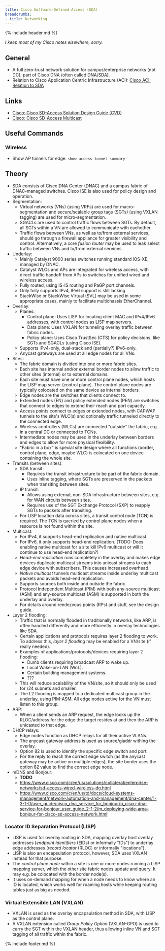 ```yaml
---
title: Cisco Software-Defined Access (SDA)
breadcrumbs:
- title: Networking
---
```

{% include header.md %}

*I keep most of my Cisco notes elsewhere, sorry.*

## General

- A full zero-trust network solution for campus/enterprise networks (not DC), part of Cisco DNA (often called DNA/SDA).
- Relation to Cisco Application Centric Infrastructure (ACI): [Cisco ACI: Relation to SDA](/networking/cisco-aci/#relation-to-sda)

## Links

- [Cisco: Cisco SD-Access Solution Design Guide (CVD)](https://www.cisco.com/c/en/us/td/docs/solutions/CVD/Campus/cisco-sda-design-guide.html)
- [Cisco: Cisco SD-Access Multicast](https://community.cisco.com/t5/networking-knowledge-base/cisco-sd-access-multicast/ta-p/4068110)

## Useful Commands

### Wireless

- Show AP tunnels for edge: `show access-tunnel summary`

## Theory

- SDA consists of Cisco DNA Center (DNAC) and a campus fabric of DNAC-managed switches. Cisco ISE is also used for policy design and operation.
- Segmentation:
    - Virtual networks (VNs) (using VRFs) are used for macro-segmentation and secure/scalable group tags (SGTs) (using VXLAN tagging) are used for micro-segmentation.
    - SGACLs are used to control traffic flows between SGTs. By default, all SGTs within a VN are allowed to communicate with eachother.
    - Traffic flows between VNs, as well as to/from external services, should go through a firewall appliance for greater visibility and control. Alternatively, a core *fusion router* may be used to leak select traffic between VNs and to/from external services.
- Underlay:
    - Mainly Catalyst 9000 series switches running standard IOS-XE, managed by DNAC.
    - Catalyst WLCs and APs are integrated for wireless access, with direct traffic handoff from APs to switches for unified wired and wireless access.
    - Fully routed, using IS-IS routing and PaGP port channels.
    - Only fully supports IPv4, IPv6 support is still lacking.
    - StackWise or StackWise Virtual (SVL) may be used in some appropriate cases, mainly to facilitate multichassis EtherChannel.
- Overlay:
    - Planes:
        - Control plane: Uses LISP for locating client MAC and IPv4/IPv6 addresses, with control nodes as LISP map servers.
        - Data plane: Uses VXLAN for tunneling overlay traffic between fabric nodes.
        - Policy plane: Uses Cisco TrustSec (CTS) for policy decisions, like SGTs and SGACLs (using Cisco ISE).
    - Supports IPv4-only, dual-stack and (partially?) IPv6-only.
    - Anycast gateways are used at all edge nodes for all VNs.
- Sites:
    - The fabric domain is divided into one or more fabric sites.
    - Each site has internal and/or external border nodes to allow traffic to other sites (internal) or to external domains.
    - Each site must have one or more control plane nodes, which hosts the LISP map server (control plane). The control plane nodes are typically colocated on the same device as internal borders.
    - Edge nodes are the switches that clients connect to.
    - Extended nodes (EN) and policy extended nodes (PEN) are switches that connect to edges to extend their reach and port capacity.
    - Access points connect to edges or extended nodes, with CAPWAP tunnels to the site's WLC(s) and optionally traffic tunneled directly to the connected edge.
    - Wireless controllers (WLCs) are connected "outside" the fabric, e.g. in a central DC or connected to TCNs.
    - Intermediate nodes may be used in the underlay between borders and edges to allow for more physical flexibility.
    - "Fabric in a box" is special site design where all functions (border, control plane, edge, maybe WLC) is colocated on one device containing the whole site.
- Transits (between sites):
    - SDA transit:
        - Requires the transit intrastructure to be part of the fabric domain.
        - Uses inline tagging, where SGTs are preserved in the packets when transiting between sites.
    - IP transit:
        - Allows using external, non-SDA infrastructure between sites, e.g. for WAN circuits between sites.
        - Requires use of the SGT Exchange Protocol (SXP) to reapply SGTs to packets after transiting.
    - For LISP location data across sites, a transit control node (TCN) is required. The TCN is queried by control plane nodes when a resource is not found within the site.
- Multicast:
    - For IPv4, it supports head-end replication and native multicast.
    - For IPv6, it only supports head-end replication. (TODO: Does enabling native multicast for a site kill IPv6 multicast or will it continue to use head-end replication?)
    - *Head-end replication* runs completely in the overlay and makes edge devices duplicate multicast streams into unicast streams to each edge device with subscribers. This causes increased overhead.
    - *Native multicast* tunnels multicast streams inside underlay multicast packets and avoids head-end replication.
    - Supports sources both inside and outside the fabric.
    - Protocol Independent Multicast (PIM) with both any-source multicast (ASM) and any-source multicast (ASM) is supported in both the underlay and overlay.
    - For details around rendezvous points (RPs) and stuff, see the design guide.
- Layer 2 flooding:
    - Traffic that is normally flooded in traditionally networks, like ARP, is often handled differently and more efficiently in overlay technologies like SDA.
    - Certain applications and protocols requires layer 2 flooding to work. To address this, *layer 2 flooding* may be enabled for a VN/site (if really needed).
    - Examples of applications/protocols/devices requiring layer 2 flooding:
        - Dumb clients requiring broadcast ARP to wake up.
        - Local Wake-on-LAN (WoL).
        - Certain building management systems.
        - ???
    - This will reduce scalability of the VN/site, so it should only be used for /24 subnets and smaller.
    - The L2 flooding is mapped to a dedicated multicast group in the underlay, using PIM-ASM. All edge nodes active for the VN must listen to this group.
- ARP:
    - When a client sends an ARP request, the edge looks up the RLOC/address for the edge the target resides at and then the ARP is unicasted to that edge.
- DHCP relays:
    - Edge nodes function as DHCP relays for all their active VLANs.
    - The anycast gateway address is used as source/giaddr withing the overlay.
    - Option 82 is used to identify the specific edge switch and port.
    - For the reply to reach the correct edge switch (as the anycast gateway may be active on multiple edges), the site border uses the option 82 value to find the correct edge node.
- mDNS and Bonjour:
    - **TODO**
    - https://www.cisco.com/c/en/us/solutions/collateral/enterprise-networks/sd-access-wired-wireless-dg.html
    - https://www.cisco.com/c/en/us/td/docs/cloud-systems-management/network-automation-and-management/dna-center/1-3-1-0/user_guide/cisco_dna_service_for_bonjour/b_cisco-dna-service-for-bonjour_user_guide_2-1-2/m_deploying-wide-area-bonjour-for-cisco-sd-access-network.html

### Locator ID Separation Protocol (LISP)

- LISP is used for overlay routing in SDA, mapping overlay host overlay addresses (*endpoint identifiers* (EIDs) or informally "IDs") to underlay edge addresses (*record locator* (RLOC) or informally "locations").
- LISP is also an encapsulation protocol, however, SDA uses VXLAN instead for that purpose.
- The *control plane node* within a site is one or more nodes running a LISP mapping server, which the other site fabric nodes update and query. It may e.g. be colocated with the border node(s).
- It uses on-demand mapping for when a node needs to know where an ID is located, which works well for roaming hosts while keeping routing tables just as big as needed.

### Virtual Extensible LAN (VXLAN)

- VXLAN is used as the overlay encapsulation method in SDA, with LISP as the control plane.
- A VXLAN extension called *Group Policy Option* (VXLAN-GPO) is used to carry the SGT within the VXLAN header, thus allowing inline VN and SGT tagging of all traffic within the fabric.

{% include footer.md %}
